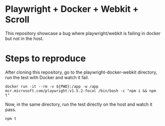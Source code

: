 # Playwright + Docker + Webkit + Scroll

This repository showcase a bug where playwright/webkit is failing in docker but not in the host.

# Steps to reproduce

After cloning this repository, go to the playwright-docker-webkit directory, run the test with Docker and watch it fail.

```
docker run -it --rm -v ${PWD}:/app -w /app mcr.microsoft.com/playwright:v1.5.2-focal /bin/bash -c "npm i && npm t"
```

Now, in the same directory, run the test directly on the host and watch it pass.

```
npm t
```

